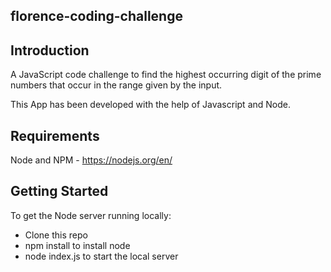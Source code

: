 ## florence-coding-challenge

## Introduction

A JavaScript code challenge to find the highest occurring digit of the prime numbers that occur in the range given by the input.

This App has been developed with the help of Javascript and Node.

## Requirements
Node and NPM - https://nodejs.org/en/

## Getting Started 
To get the Node server running locally:

* Clone this repo
* npm install to install node
* node index.js to start the local server
